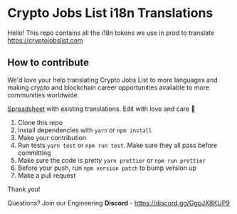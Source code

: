# Crypto Jobs List i18n Translations

Hello! This repo contains all the i18n tokens we use in prod to translate https://cryptojobslist.com


## How to contribute

We'd love your help translating Crypto Jobs List to more languages and making crypto and blockchain career opportunities available to more communities worldwide.

[Spreadsheet](https://docs.google.com/spreadsheets/d/1bIgFwJOXaLXfAIfRHdysLAS-BBeI5TgXZ-53wagbEvI/edit#gid=0) with existing translations. Edit with love and care 🥰

1. Clone this repo
1. Install dependencies with `yarn` or `npm install`
1. Make your contribution
1. Run tests `yarn test` or `npm run test`. Make sure they all pass before committing
1. Make sure the code is pretty `yarn prettier` or `npm run prettier`
1. Before your push, run `npm version patch` to bump version up
1. Make a pull request

Thank you!


Questions? Join our Engineering **Discord** - https://discord.gg/GgpJX8KUP9
